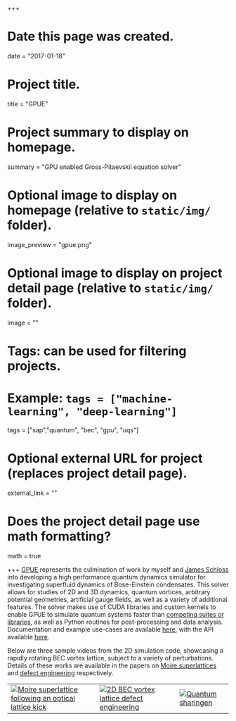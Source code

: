 +++
# Date this page was created.
date = "2017-01-18"

# Project title.
title = "GPUE"

# Project summary to display on homepage.
summary = "GPU enabled Gross-Pitaevskii equation solver"

# Optional image to display on homepage (relative to `static/img/` folder).
image_preview = "gpue.png"

# Optional image to display on project detail page (relative to `static/img/` folder).
image = ""

# Tags: can be used for filtering projects.
# Example: `tags = ["machine-learning", "deep-learning"]`
tags = ["sap","quantum", "bec", "gpu", "uqs"]

# Optional external URL for project (replaces project detail page).
external_link = ""

# Does the project detail page use math formatting?
math = true

+++
[GPUE](https://github.com/gpue-group/gpue) represents the culmination of work by myself and [James Schloss](https://github.com/leios) into developing a high performance quantum dynamics simulator for investigating superfluid dynamics of Bose-Einstein condensates. This solver allows for studies of 2D and 3D dynamics, quantum vortices, arbitrary potential geometries, artificial gauge fields, as well as a variety of additional features. The solver makes use of CUDA libraries and custom kernels to enable GPUE to simulate quantum systems faster than [competing suites or libraries](https://peterwittek.com/gpe-comparison.html), as well as Python routines for post-processing and data analysis. Documentation and example use-cases are available [here](https://gpue-group.github.io), with the API available [here](https://gpue-group.github.io/development/html/).

Below are three sample videos from the 2D simulation code, showcasing a rapidly rotating BEC vortex lattice, subject to a variety of perturbations. Details of these works are available in the papers on [Moire superlattices](/publication/moire2016) and [defect engineering](/publication/defect2016) respectively.

|   |   |   |
|---|---|---|
|[![Moire superlattice following an optical lattice kick](https://img.youtube.com/vi/ajN40AIq7jA/0.jpg)](https://www.youtube.com/watch?v=ajN40AIq7jA "Superlattice") | [![2D BEC vortex lattice defect engineering](https://img.youtube.com/vi/o-BGZdF1MvI/0.jpg)](https://www.youtube.com/watch?v=o-BGZdF1MvI "Defect engineering") | [![Quantum sharingen](https://img.youtube.com/vi/UA7uVlu7Ykc/0.jpg)](https://www.youtube.com/watch?v=UA7uVlu7Ykc "Quantum sharingen") |

